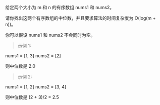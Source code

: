 给定两个大小为 m 和 n 的有序数组 nums1 和 nums2。

请你找出这两个有序数组的中位数，并且要求算法的时间复杂度为 O(log(m + n))。

你可以假设 nums1 和 nums2 不会同时为空。


> 示例 1:

nums1 = [1, 3]
nums2 = [2]

则中位数是 2.0

> 示例 2:

nums1 = [1, 2]
nums2 = [3, 4]

则中位数是 (2 + 3)/2 = 2.5
